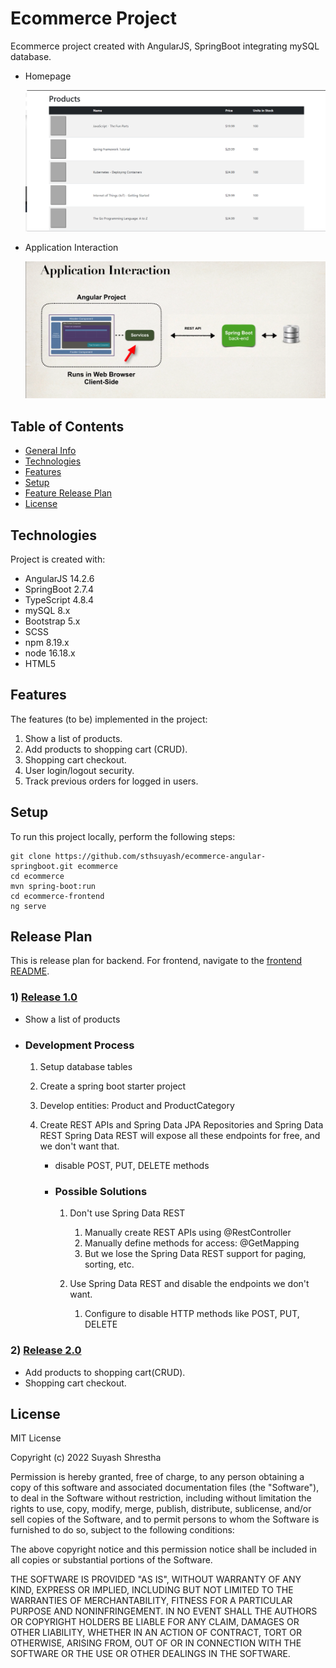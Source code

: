 # Ecommerce Project

Ecommerce project created with AngularJS, SpringBoot integrating mySQL database.

- Homepage

  ![Project homepage](/images/homepage.png)

- Application Interaction

  ![Application Interaction](/images/application-interaction.png)

## Table of Contents

- [General Info](https://github.com/sthsuyash/ecommerce-angular-springboot/edit/main/README.md#ecommerce-project)
- [Technologies](https://github.com/sthsuyash/ecommerce-angular-springboot/edit/main/README.md#technologies)
- [Features](https://github.com/sthsuyash/ecommerce-angular-springboot/edit/main/README.md#features)
- [Setup](https://github.com/sthsuyash/ecommerce-angular-springboot/edit/main/README.md#setup)
- [Feature Release Plan](https://github.com/sthsuyash/ecommerce-angular-springboot/edit/main/README.md#release-plan)
- [License](https://github.com/sthsuyash/ecommerce-angular-springboot/edit/main/README.md#license)

## Technologies

Project is created with:

- AngularJS 14.2.6
- SpringBoot 2.7.4
- TypeScript 4.8.4
- mySQL 8.x
- Bootstrap 5.x
- SCSS
- npm 8.19.x
- node 16.18.x
- HTML5

## Features

The features (to be) implemented in the project: 

1. Show a list of products.
2. Add products to shopping cart (CRUD).
3. Shopping cart checkout.
4. User login/logout security.
5. Track previous orders for logged in users.

## Setup

To run this project locally, perform the following steps:

```git
git clone https://github.com/sthsuyash/ecommerce-angular-springboot.git ecommerce
cd ecommerce
mvn spring-boot:run
cd ecommerce-frontend
ng serve
```

## Release Plan

This is release plan for backend. For frontend, navigate to the [frontend README](https://github.com/sthsuyash/ecommerce-angular-springboot/tree/main/ecommerce-frontend#readme).

### 1) [Release 1.0](https://github.com/sthsuyash/ecommerce-angular-springboot/tree/v1.0)

- Show a list of products

- ### Development Process

  1. Setup database tables
  2. Create a spring boot starter project
  3. Develop entities: Product and ProductCategory
  4. Create REST APIs and Spring Data JPA Repositories and Spring Data REST
     Spring Data REST will expose all these endpoints for free, and we don't want that.

     - disable POST, PUT, DELETE methods

     - ### Possible Solutions

       1. Don't use Spring Data REST

          1. Manually create REST APIs using @RestController
          2. Manually define methods for access: @GetMapping
          3. But we lose the Spring Data REST support for paging, sorting, etc.

       2. Use Spring Data REST and disable the endpoints we don't want.

          1. Configure to disable HTTP methods like POST, PUT, DELETE

### 2) [Release 2.0](https://github.com/sthsuyash/ecommerce-angular-springboot/tree/v2.0)

- Add products to shopping cart(CRUD).
- Shopping cart checkout.

## License

MIT License

Copyright (c) 2022 Suyash Shrestha

Permission is hereby granted, free of charge, to any person obtaining a copy
of this software and associated documentation files (the "Software"), to deal
in the Software without restriction, including without limitation the rights
to use, copy, modify, merge, publish, distribute, sublicense, and/or sell
copies of the Software, and to permit persons to whom the Software is
furnished to do so, subject to the following conditions:

The above copyright notice and this permission notice shall be included in all
copies or substantial portions of the Software.

THE SOFTWARE IS PROVIDED "AS IS", WITHOUT WARRANTY OF ANY KIND, EXPRESS OR
IMPLIED, INCLUDING BUT NOT LIMITED TO THE WARRANTIES OF MERCHANTABILITY,
FITNESS FOR A PARTICULAR PURPOSE AND NONINFRINGEMENT. IN NO EVENT SHALL THE
AUTHORS OR COPYRIGHT HOLDERS BE LIABLE FOR ANY CLAIM, DAMAGES OR OTHER
LIABILITY, WHETHER IN AN ACTION OF CONTRACT, TORT OR OTHERWISE, ARISING FROM,
OUT OF OR IN CONNECTION WITH THE SOFTWARE OR THE USE OR OTHER DEALINGS IN THE
SOFTWARE.

